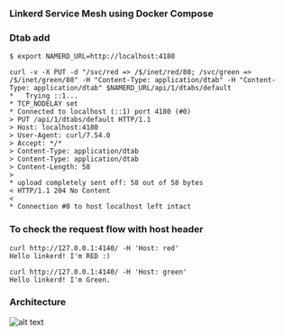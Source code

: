 ### Linkerd Service Mesh using Docker Compose

### Dtab add

```$ export NAMERD_URL=http://localhost:4180```

```
curl -v -X PUT -d "/svc/red => /$/inet/red/80; /svc/green => /$/inet/green/80" -H "Content-Type: application/dtab" -H "Content-Type: application/dtab" $NAMERD_URL/api/1/dtabs/default
*   Trying ::1...
* TCP_NODELAY set
* Connected to localhost (::1) port 4180 (#0)
> PUT /api/1/dtabs/default HTTP/1.1
> Host: localhost:4180
> User-Agent: curl/7.54.0
> Accept: */*
> Content-Type: application/dtab
> Content-Type: application/dtab
> Content-Length: 58
>
* upload completely sent off: 58 out of 58 bytes
< HTTP/1.1 204 No Content
<
* Connection #0 to host localhost left intact

```

### To check the request flow with host header 

```
curl http://127.0.0.1:4140/ -H 'Host: red'
Hello linkerd! I'm RED :)

curl http://127.0.0.1:4140/ -H 'Host: green'
Hello linkerd! I'm Green.
```

### Architecture

![alt text](https://github.com/ganasubrgit/l5d-n5d-zk-docker/blob/master/diagram.png)

